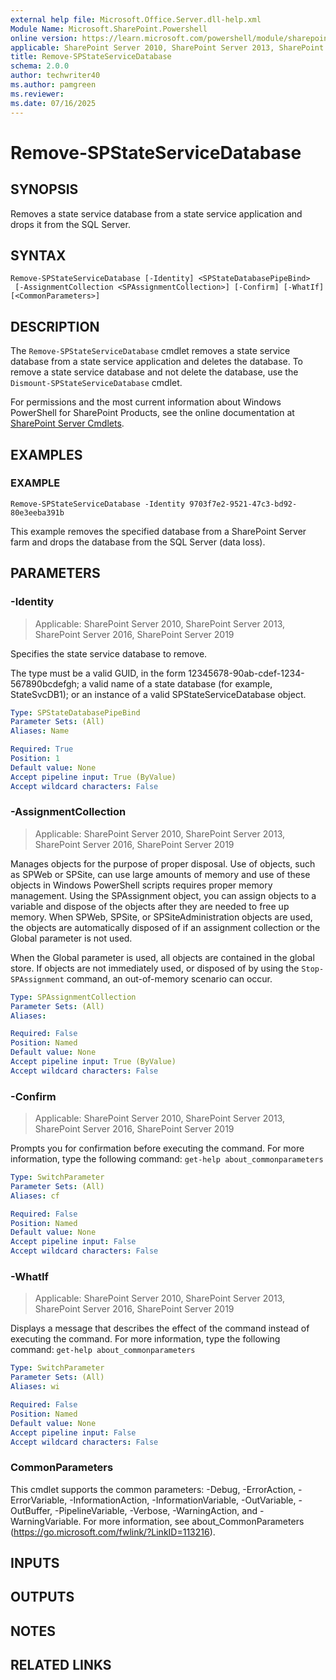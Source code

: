 ```yaml
---
external help file: Microsoft.Office.Server.dll-help.xml
Module Name: Microsoft.SharePoint.Powershell
online version: https://learn.microsoft.com/powershell/module/sharepoint-server/remove-spstateservicedatabase
applicable: SharePoint Server 2010, SharePoint Server 2013, SharePoint Server 2016, SharePoint Server 2019
title: Remove-SPStateServiceDatabase
schema: 2.0.0
author: techwriter40
ms.author: pamgreen
ms.reviewer:
ms.date: 07/16/2025
---
```


# Remove-SPStateServiceDatabase

## SYNOPSIS
Removes a state service database from a state service application and drops it from the SQL Server.

## SYNTAX

```
Remove-SPStateServiceDatabase [-Identity] <SPStateDatabasePipeBind>
 [-AssignmentCollection <SPAssignmentCollection>] [-Confirm] [-WhatIf] [<CommonParameters>]
```

## DESCRIPTION
The `Remove-SPStateServiceDatabase` cmdlet removes a state service database from a state service application and deletes the database.
To remove a state service database and not delete the database, use the `Dismount-SPStateServiceDatabase` cmdlet.

For permissions and the most current information about Windows PowerShell for SharePoint Products, see the online documentation at [SharePoint Server Cmdlets](https://learn.microsoft.com/powershell/sharepoint/sharepoint-server/sharepoint-server-cmdlets).

## EXAMPLES

### EXAMPLE
```
Remove-SPStateServiceDatabase -Identity 9703f7e2-9521-47c3-bd92-80e3eeba391b
```

This example removes the specified database from a SharePoint Server farm and drops the database from the SQL Server (data loss).

## PARAMETERS

### -Identity

> Applicable: SharePoint Server 2010, SharePoint Server 2013, SharePoint Server 2016, SharePoint Server 2019

Specifies the state service database to remove.

The type must be a valid GUID, in the form 12345678-90ab-cdef-1234-567890bcdefgh; a valid name of a state database (for example, StateSvcDB1); or an instance of a valid SPStateServiceDatabase object.

```yaml
Type: SPStateDatabasePipeBind
Parameter Sets: (All)
Aliases: Name

Required: True
Position: 1
Default value: None
Accept pipeline input: True (ByValue)
Accept wildcard characters: False
```

### -AssignmentCollection

> Applicable: SharePoint Server 2010, SharePoint Server 2013, SharePoint Server 2016, SharePoint Server 2019

Manages objects for the purpose of proper disposal.
Use of objects, such as SPWeb or SPSite, can use large amounts of memory and use of these objects in Windows PowerShell scripts requires proper memory management.
Using the SPAssignment object, you can assign objects to a variable and dispose of the objects after they are needed to free up memory.
When SPWeb, SPSite, or SPSiteAdministration objects are used, the objects are automatically disposed of if an assignment collection or the Global parameter is not used.

When the Global parameter is used, all objects are contained in the global store.
If objects are not immediately used, or disposed of by using the `Stop-SPAssignment` command, an out-of-memory scenario can occur.

```yaml
Type: SPAssignmentCollection
Parameter Sets: (All)
Aliases:

Required: False
Position: Named
Default value: None
Accept pipeline input: True (ByValue)
Accept wildcard characters: False
```

### -Confirm

> Applicable: SharePoint Server 2010, SharePoint Server 2013, SharePoint Server 2016, SharePoint Server 2019

Prompts you for confirmation before executing the command.
For more information, type the following command: `get-help about_commonparameters`

```yaml
Type: SwitchParameter
Parameter Sets: (All)
Aliases: cf

Required: False
Position: Named
Default value: None
Accept pipeline input: False
Accept wildcard characters: False
```

### -WhatIf

> Applicable: SharePoint Server 2010, SharePoint Server 2013, SharePoint Server 2016, SharePoint Server 2019

Displays a message that describes the effect of the command instead of executing the command.
For more information, type the following command: `get-help about_commonparameters`

```yaml
Type: SwitchParameter
Parameter Sets: (All)
Aliases: wi

Required: False
Position: Named
Default value: None
Accept pipeline input: False
Accept wildcard characters: False
```

### CommonParameters
This cmdlet supports the common parameters: -Debug, -ErrorAction, -ErrorVariable, -InformationAction, -InformationVariable, -OutVariable, -OutBuffer, -PipelineVariable, -Verbose, -WarningAction, and -WarningVariable. For more information, see about_CommonParameters (https://go.microsoft.com/fwlink/?LinkID=113216).

## INPUTS

## OUTPUTS

## NOTES

## RELATED LINKS
